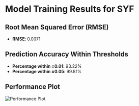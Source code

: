 # Model Training Results for SYF

## Root Mean Squared Error (RMSE)
- **RMSE**: 0.0071

## Prediction Accuracy Within Thresholds
- **Percentage within ±0.01**: 93.22%
- **Percentage within ±0.05**: 99.81%

## Performance Plot
![Performance Plot](../imgs/SYF.png)
